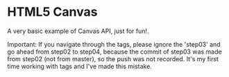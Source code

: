 # HTML5 Canvas
A very basic example of Canvas API, just for fun!.

Important: If you navigate through the tags, please ignore the 'step03' and go ahead from step02 to step04, because the commit of step03 was made from step02 (not from master), so the push was not recorded. It's my first time working with tags and I've made this mistake.

